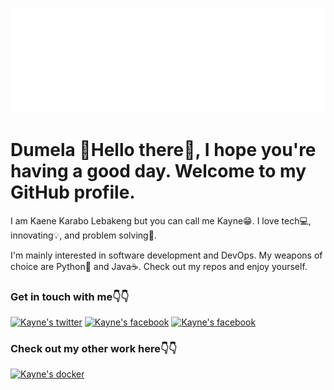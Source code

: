![Header image](header.png)
<!-- You can create your own header images using Canva, it has a lot of templates. If you do, use the following link https://www.canva.com/brand/join?token=7IceextuID7FnKeq5KaK9Q&referrer=team-invite-->
 
# Dumela 👋Hello there👋, I hope you're having a good day. Welcome to my GitHub profile.
I am Kaene Karabo Lebakeng but you can call me Kayne😁. I love tech💻, innovating💡, and problem solving🧠.

I'm mainly interested in software development and DevOps. My weapons of choice are Python🐍 and Java☕. Check out my repos and enjoy yourself.
### Get in touch with me👇👇

[![Kayne's twitter](https://img.shields.io/badge/twitter--blue?style=social&logo=twitter)](https://twitter.com/kayne_103)
[![Kayne's facebook](https://img.shields.io/badge/Facebook--blue?style=social&logo=facebook)](https://facebook.com/kayne103)
[![Kayne's facebook](https://img.shields.io/badge/LinkedIn--blue?style=social&logo=LinkedIn)](https://www.linkedin.com/in/kayne103)
### Check out my other work here👇👇
[![Kayne's docker](https://img.shields.io/badge/Dockerhub--blue?style=social&logo=docker)](https://hub.docker.com/u/kayne103)